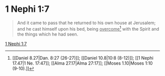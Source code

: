 # 1 Nephi 1:7

> And it came to pass that he returned to his own house at Jerusalem; and he cast himself upon his bed, being <u>overcome</u>[^a] with the Spirit and the things which he had seen.

[1 Nephi 1:7](https://www.churchofjesuschrist.org/study/scriptures/bofm/1-ne/1?lang=eng&id=p7#p7)


[^a]: [[Daniel 8.27|Dan. 8:27 (26-27)]]; [[Daniel 10.8|10:8 (8-12)]]; [[1 Nephi 17.47|1 Ne. 17:47]]; [[Alma 27.17|Alma 27:17]]; [[Moses 1.10|Moses 1:10 (9-10).]]
